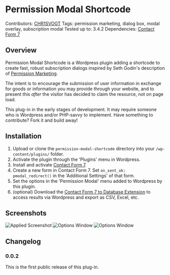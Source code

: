 # Permission Modal Shortcode

Contributors: [CHR1SVOGT](http://chrisvogt.me)
Tags: permission marketing, dialog box, modal overlay, subscription modal
Tested up to: 3.4.2
Dependencies: [Contact Form 7](http://wordpress.org/extend/plugins/contact-form-7/)

## Overview ##

Permission Modal Shortcode is a Wordpress plugin adding a shortcode to create fast, robust subscription dialogs inspired by Seth Godin's description of [Permission Marketing](http://sethgodin.typepad.com/seths_blog/2008/01/permission-mark.html).

The intent is to encourage the submission of user information in exchange for goods or information you may provide through your website, and to present this _after_ the visitor has decided to claim the resource, not on page load.

This plug-in in the early stages of development. It may require someone who is Wordpress and/or PHP-savvy to implement. Have something to contribute? Fork it and build away!

## Installation ##

1. Upload or clone the `permission-modal-shortcode` directory into your `/wp-content/plugins/` folder.
1. Activate the plugin through the 'Plugins' menu in Wordpress.
1. Install and activate [Contact Form 7](http://wordpress.org/extend/plugins/contact-form-7/).
1. Create a new form in Contact Form 7. Set `on_sent_ok: pmodal_redirect()` in the 'Additional Settings' of that form.
1. Set the options in the 'Permission Modal' menu added to Wordpress by this plugin.
1. (optional) Download the [Contact Form 7 to Database Extension](http://wordpress.org/extend/plugins/contact-form-7-to-database-extension/) to access results via Wordpress and export as CSV, Excel, etc.

## Screenshots ##

![Applied Screenshot](http://i.imgur.com/1inbI.png "Permission Modal in action")
![Options Window](http://i.imgur.com/FFtzD.png "Option pane 1")
![Options Window](http://i.imgur.com/6fGJQ.png "Option pane 2")

## Changelog ##

### 0.0.2 ###
This is the first public release of this plug-in.
